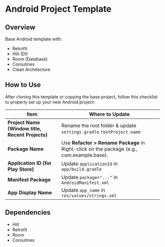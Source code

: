 # Android Project Template

## Overview
Base Android template with:
- Retrofit
- Hilt (DI)
- Room (Database)
- Coroutines
- Clean Architecture

## How to Use
After cloning this template or copying the base project, follow this checklist to properly set up your new Android project:

| Item                          | Where to Update                                           |
|------------------------------|---------------------------------------------------------|
| **Project Name (Window title, Recent Projects)** | Rename the root folder & update `settings.gradle` `rootProject.name` |
| **Package Name**               | Use **Refactor > Rename Package** in Right-click on the package (e.g., com.example.base).   |
| **Application ID (for Play Store)** | Update `applicationId` in `app/build.gradle`          |
| **Manifest Package**           | Update `package="..."` in `AndroidManifest.xml`        |
| **App Display Name**           | Update `app_name` in `res/values/strings.xml`          |

## Dependencies
- Hilt
- Retrofit
- Room
- Coroutines
